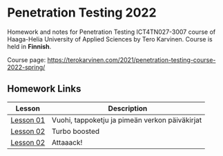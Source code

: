 # Penetration Testing 2022
  
Homework and notes for Penetration Testing ICT4TN027-3007 course of Haaga-Helia University of Applied Sciences by Tero Karvinen. Course is held in **Finnish**.  
  
Course page: https://terokarvinen.com/2021/penetration-testing-course-2022-spring/  
  
## Homework Links  
Lesson | Description
---|---
[Lesson 01](Homework/Lesson01.md) | Vuohi, tappoketju ja pimeän verkon päiväkirjat  
[Lesson 02](Homework/Lesson02.md) | Turbo boosted
[Lesson 02](Homework/Lesson03.md) | Attaaack!
